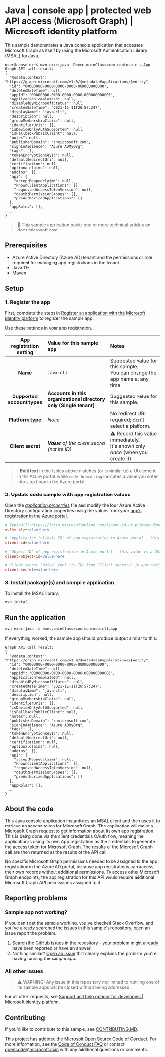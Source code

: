 <!-- Keeping yaml frontmatter commented out for now
---
# Metadata required by https://docs.microsoft.com/samples/browse/
# Metadata properties: https://review.docs.microsoft.com/help/contribute/samples/process/onboarding?branch=main#add-metadata-to-readme
languages:
- java
page_type: sample
name: "Java console application written that accesses Microsoft Graph as itself"
description: "This Java console application contacts Microsoft Graph as itself. The code in this sample is used by one or more articles on docs.microsoft.com."
products:
- azure
- azure-active-directory
- ms-graph
urlFragment: ms-identity-docs-code-cli-access-protected-api-java
---
-->

# Java | console app | protected web API access (Microsoft Graph) | Microsoft identity platform
<!-- SAMPLE ID: DOCS-CODE-011 -->
<!-- Build badges here
![Build passing.](https://img.shields.io/badge/build-passing-brightgreen.svg) ![Code coverage.](https://img.shields.io/badge/coverage-100%25-brightgreen.svg) ![License.](https://img.shields.io/badge/license-MIT-green.svg)
-->

This sample demonstrates a Java console application that accesses Microsoft Graph as itself by using the Microsoft Authentication Library (MSAL) for Java.

```console
user@console:~$ mvn exec:java -Dexec.mainClass=com.contoso.cli.App
Graph API call result:
{
  "@odata.context": "https://graph.microsoft.com/v1.0/$metadata#applications/$entity",
  "id": "00000000-0000-0000-0000-000000000000",
  "deletedDateTime": null,
  "appId": "00000000-0000-0000-0000-000000000000",
  "applicationTemplateId": null,
  "disabledByMicrosoftStatus": null,
  "createdDateTime": "2021-11-11T20:57:247",
  "displayName": "java-cli",
  "description": null,
  "groupMembershipClaims": null,
  "identifierUris": [],
  "isDeviceOnlyAuthSupported": null,
  "isFallbackPublicClient": null,
  "notes": null,
  "publisherDomain": "onmicrosoft.com",
  "signInAudience": "Azure ADMyOrg",
  "tags": [],
  "tokenEncryptionKeyId": null,
  "defaultRedirectUri": null,
  "certification": null,
  "optionalclaims": null,
  "addins": [],
  "api": {
    "acceptMappedclaims": null,
    "knownClientApplications": [],
    "requestedAccessTokenVersion": null,
    "oauth2PermissionScopes": [],
    "preAuthorizedApplications": []
  },
  "appRoles": [],
  …
}
```

> :page_with_curl: This sample application backs one or more technical articles on docs.microsoft.com. <!-- TODO: Link to first tutorial in series when published. -->

## Prerequisites

- Azure Active Directory (Azure AD) tenant and the permissions or role required for managing app registrations in the tenant.
- Java 11+
- Maven

## Setup

### 1. Register the app

First, complete the steps in [Register an application with the Microsoft identity platform](https://docs.microsoft.com/azure/active-directory/develop/quickstart-register-app) to register the sample app.

Use these settings in your app registration.

| App registration <br/> setting | Value for this sample app                                              | Notes                                                                                          |
|:------------------------------:|:-----------------------------------------------------------------------|:-----------------------------------------------------------------------------------------------|
| **Name**                       | `java-cli`                                                             | Suggested value for this sample. <br/> You can change the app name at any time.                |
| **Supported account types**    | **Accounts in this organizational directory only (Single tenant)**     | Suggested value for this sample.                                                               |
| **Platform type**              | _None_                                                                 | No redirect URI required; don't select a platform.                                             |
| **Client secret**              | _**Value** of the client secret (not its ID)_                          | :warning: Record this value immediately! <br/> It's shown only _once_ (when you create it).    |

> :information_source: **Bold text** in the tables above matches (or is similar to) a UI element in the Azure portal, while `code formatting` indicates a value you enter into a text box in the Azure portal.

### 2. Update code sample with app registration values

Open the [_application.properties_](src/main/resources/application.properties) file and modify the four Azure Active Directory configuration properties using the values from your [app's registration in the Azure portal](https://docs.microsoft.com/azure/active-directory/develop/quickstart-register-app).

```ini
# Typically https://login.microsoftonline.com/tenant-id-or-primary-domain/
authority=value-here

# 'Application (client) ID' of app registration in Azure portal - this value is a GUID
client-id=value-here

# 'Object ID' of app registration in Azure portal - this value is a GUID. This is used for the Graph API call, not for MSAL authentication.
client-object-id=value-here

# Client secret 'Value' (not its ID) from 'Client secrets' in app registration in Azure portal
client-secret=value-here
```

### 3. Install package(s) and compile application

To install the MSAL library:

```bash
mvn install
```

## Run the application

```bash
mvn exec:java -D exec.mainClass=com.contoso.cli.App
```

If everything worked, the sample app should produce output similar to this:

```console
Graph API call result:
{
  "@odata.context": "https://graph.microsoft.com/v1.0/$metadata#applications/$entity",
  "id": "00000000-0000-0000-0000-000000000000",
  "deletedDateTime": null,
  "appId": "00000000-0000-0000-0000-000000000000",
  "applicationTemplateId": null,
  "disabledByMicrosoftStatus": null,
  "createdDateTime": "2021-11-11T20:57:247",
  "displayName": "java-cli",
  "description": null,
  "groupMembershipClaims": null,
  "identifierUris": [],
  "isDeviceOnlyAuthSupported": null,
  "isFallbackPublicClient": null,
  "notes": null,
  "publisherDomain": "onmicrosoft.com",
  "signInAudience": "Azure ADMyOrg",
  "tags": [],
  "tokenEncryptionKeyId": null,
  "defaultRedirectUri": null,
  "certification": null,
  "optionalclaims": null,
  "addins": [],
  "api": {
    "acceptMappedclaims": null,
    "knownClientApplications": [],
    "requestedAccessTokenVersion": null,
    "oauth2PermissionScopes": [],
    "preAuthorizedApplications": []
  },
  "appRoles": [],
  …
}
```

## About the code

This Java console application instantiates an MSAL client and then uses it to retrieve an access token for Microsoft Graph. The application will make a Microsoft Graph request to get information about its own app registration. This is being done via the client credentials OAuth flow, meaning the application is using its own App registration as the credentials to generate the access token for Microsoft Graph. The results of the Microsoft Graph call are then returned as the results of the API call.

No specific Microsoft Graph permissions needed to be assigned to the app registration in the Azure AD portal, because app registrations can access their own records without additional permissions. To access other Microsoft Graph endpoints, the app registration for this API would require additional Microsoft Graph API permissions assigned to it.

## Reporting problems

### Sample app not working?

If you can't get the sample working, you've checked [Stack Overflow](http://stackoverflow.com/questions/tagged/msal), and you've already searched the issues in this sample's repository, open an issue report the problem.

1. Search the [GitHub issues](../issues) in the repository - your problem might already have been reported or have an answer.
1. Nothing similar? [Open an issue](../issues/new) that clearly explains the problem you're having running the sample app.

### All other issues

> :warning: WARNING: Any issue in this repository _not_ limited to running one of its sample apps will be closed without being addressed.

For all other requests, see [Support and help options for developers | Microsoft identity platform](https://docs.microsoft.com/azure/active-directory/develop/developer-support-help-options).

## Contributing

If you'd like to contribute to this sample, see [CONTRIBUTING.MD](/CONTRIBUTING.md).

This project has adopted the [Microsoft Open Source Code of Conduct](https://opensource.microsoft.com/codeofconduct/). For more information, see the [Code of Conduct FAQ](https://opensource.microsoft.com/codeofconduct/faq/) or contact [opencode@microsoft.com](mailto:opencode@microsoft.com) with any additional questions or comments.
